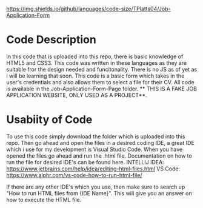 https://img.shields.io/github/languages/code-size/TPlatts04/Job-Application-Form

# Code Description
In this code that is uploaded into this repo, there is basic knowledge of HTML5 and CSS3. This code was written in these languages as they are suitable fror the design needed and funcitonality. There is no JS as of yet as i will be learning that soon.
This code is a basic form which takes in the user's credentials and also allows them to select a file for their CV.
All code is available in the Job-Application-Form-Page folder.
** THIS IS A FAKE JOB APPLICATION WEBSITE, ONLY USED AS A PROJECT**.

# Usabiity of Code
To use this code simply download the folder which is uploaded into this repo. Then go ahead and open the files in a desired coding IDE, a great IDE which i use for my development is Visual Studio Code.
When you have opened the files go ahead and run the .html file.
Documentation on how to run the file for desired IDE's can be found here.
INTELLIJ IDEA: 
https://www.jetbrains.com/help/idea/editing-html-files.html
VS Code:
https://www.alphr.com/vs-code-how-to-run-html-file/

If there are any other IDE's which you use, then make sure to search up "How to run HTML files from {IDE Name}". This will give you an answer on how to execute the HTML file.
